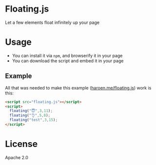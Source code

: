# Floating.js

Let a few elements float infinitely up your page

# Usage

* You can install it via `npm`, and browserify it in your page
* You can download the script and embed it in your page

## Example

All that was needed to make this example ([haroen.me/floating.js](https://haroen.me/floating.js)) work is this:

```html
<script src="floating.js"></script>
<script>
  floating("😇",3,11);
  floating("👌",5,8);
  floating("test",3,15);
</script>
```

# License

Apache 2.0
